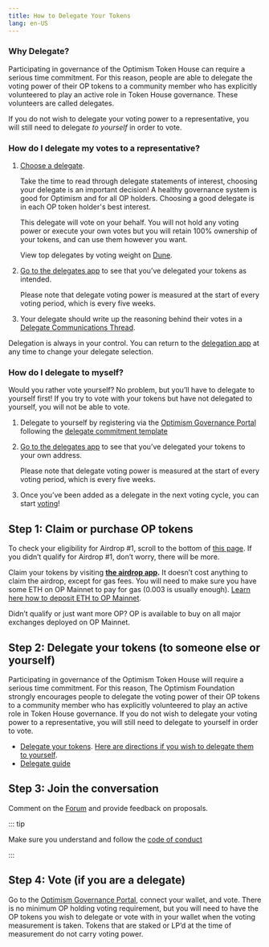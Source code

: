 ```yaml
---
title: How to Delegate Your Tokens
lang: en-US
---
```



### Why Delegate?

Participating in governance of the Optimism Token House can require a serious time commitment. 
For this reason, people are able to delegate the voting power of their OP tokens to a community member who has explicitly volunteered to play an active role in Token House governance. 
These volunteers are called delegates.

If you do not wish to delegate your voting power to a representative, you will still need to delegate *to yourself* in order to vote. 

### How do I delegate my votes to a representative?

1. [Choose a delegate](https://app.optimism.io/delegates). 
   
   Take the time to read through delegate statements of interest, choosing your delegate is an important decision! 
   A healthy governance system is good for Optimism and for all OP holders. Choosing a good delegate is in each OP token holder's best interest.

   This delegate will vote on your behalf. 
   You will not hold any voting power or execute your own votes but you will retain 100% ownership of your tokens, and can use them however you want.

   View top delegates by voting weight on [Dune](https://dune.com/optimismfnd/optimism-op-token-house).

1. [Go to the delegates app](https://app.optimism.io/delegates) to see that you’ve delegated your tokens as intended.

   Please note that delegate voting power is measured at the start of every voting period, which is every five weeks.

1. Your delegate should write up the reasoning behind their votes in a [Delegate Communications Thread](https://gov.optimism.io/c/governance/41).

Delegation is always in your control. You can return to the [delegation app](https://app.optimism.io/delegates) at any time to change your delegate selection. 

### How do I delegate to myself?

Would you rather vote yourself? 
No problem, but you’ll have to delegate to yourself first! 
If you try to vote with your tokens but have not delegated to yourself, you will not be able to vote. 

1. Delegate to yourself by registering via the [Optimism Governance Portal](https://vote.optimism.io/) following the [delegate commitment template](https://gov.optimism.io/t/delegate-commitments/235)

1. [Go to the delegates app](https://app.optimism.io/delegates) to see that you’ve delegated your tokens to your own address.

   Please note that delegate voting power is measured at the start of every voting period, which is every five weeks.

1. Once you’ve been added as a delegate in the next voting cycle, you can start [voting](https://vote.optimism.io/)!


##  Step 1: Claim or purchase OP tokens

To check your eligibility for Airdrop #1, scroll to the bottom of [this page](https://app.optimism.io/announcement). 
If you didn’t qualify for Airdrop #1, don’t worry, there will be more.
      
Claim your tokens by visiting **[the airdrop app](https://app.optimism.io/airdrop/check).** 
It doesn’t cost anything to claim the airdrop, except for gas fees. 
You will need to make sure you have some ETH on OP Mainnet to pay for gas (0.003 is usually enough).
[Learn here how to deposit ETH to OP Mainnet](https://help.optimism.io/hc/en-us/sections/4413033248795-Deposit).

Didn’t qualify or just want more OP? OP is available to buy on all major exchanges deployed on OP Mainnet.

## Step 2: Delegate your tokens (to someone else or yourself)

Participating in governance of the Optimism Token House will require a serious time commitment. 
For this reason, The Optimism Foundation strongly encourages people to delegate the voting power of their OP tokens to a community member who has explicitly volunteered to play an active role in Token House governance. 
If you do not wish to delegate your voting power to a representative, you will still need to delegate to yourself in order to vote.
        
* [Delegate your tokens](https://app.optimism.io/delegates).
  [Here are directions if you wish to delegate them to yourself](https://help.optimism.io/hc/en-us/articles/6296720540955-How-do-I-delegate-to-myself-).
* [Delegate guide](delegate.md)

## Step 3: Join the conversation
Comment on the [Forum](https://gov.optimism.io/) and provide feedback on proposals.

::: tip        
             
Make sure you understand and follow the [code of conduct](https://gov.optimism.io/t/code-of-conduct/5751)

:::


## Step 4: Vote (if you are a delegate)

Go to the [Optimism Governance Portal](https://vote.optimism.io/), connect your wallet, and vote.
There is no minimum OP holding voting requirement, but you will need to have the OP tokens you wish to delegate or vote with in your wallet when the voting measurement is taken. 
Tokens that are staked or LP’d at the time of measurement do not carry voting power.
